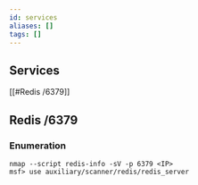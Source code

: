 ```yaml
---
id: services
aliases: []
tags: []
---
```

## Services
  [[#Redis /6379]]
  
  
## Redis /6379
  ### Enumeration
    nmap --script redis-info -sV -p 6379 <IP>
    msf> use auxiliary/scanner/redis/redis_server 
 



    

